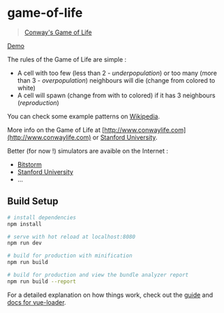 # game-of-life

> [Conway's Game of Life](https://en.wikipedia.org/wiki/Conway%27s_Game_of_Life)

[Demo](https://tsauvajon.github.io/game-of-life/)

The rules of the Game of Life are simple :
- A cell with too few (less than 2 - *underpopulation*) or too many (more than 3 - *overpopulation*) neighbours will die (change from colored to white)
- A cell will spawn (change from with to colored) if it has 3 neighbours (*reproduction*)

You can check some example patterns on [Wikipedia](https://en.wikipedia.org/wiki/Conway%27s_Game_of_Life#Examples_of_patterns).

More info on the Game of Life at [http://www.conwaylife.com](http://www.conwaylife.com) or [Stanford University](http://web.stanford.edu/~cdebs/GameOfLife/).

Better (for now !) simulators are avaible on the Internet :
- [Bitstorm](https://bitstorm.org/gameoflife/)
- [Stanford University](http://web.stanford.edu/~cdebs/GameOfLife/)
- ...

## Build Setup

``` bash
# install dependencies
npm install

# serve with hot reload at localhost:8080
npm run dev

# build for production with minification
npm run build

# build for production and view the bundle analyzer report
npm run build --report
```

For a detailed explanation on how things work, check out the [guide](http://vuejs-templates.github.io/webpack/) and [docs for vue-loader](http://vuejs.github.io/vue-loader).
